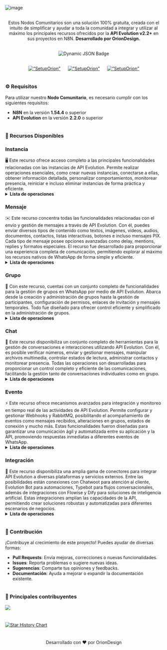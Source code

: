 ![image](https://github.com/user-attachments/assets/813b7b34-377c-42e8-9f1a-12e27e682c7f)

<p align="center"><br>
Estos Nodos Comunitarios son una solución 100% gratuita, creada con el intuito de simplificar y ayudar a toda la comunidad a integrar y utilizar al máximo los principales recursos ofrecidos por la <b>API Evolution v2.2+</b> en sus proyectos en N8N. <b>Desarrollado por OrionDesign.</b>
</p>
<br>
	
<div align="center">
  <img src="https://img.shields.io/badge/dynamic/json?url=https%3A%2F%2Fapi.npmjs.org%2Fdownloads%2Fpoint%2Flast-year%2Fn8n-nodes-evolution-api&query=downloads&style=for-the-badge&label=Total%20de%20Descargas&labelColor=%230d1117&color=%23359514&cacheSeconds=30&link=https%3A%2F%2Fwww.npmjs.com%2Fpackage%2Fn8n-nodes-evolution-api" alt="Dynamic JSON Badge">
</div>
<br>
</p>
<p align="center">
  <a href="https://oriondesign.art.br/whatsapp1"><img src="https://github.com/user-attachments/assets/5a469114-2054-4f01-85b2-51a282518658" alt=”SetupOrion” ></a>     
  <a href="https://oriondesign.art.br/whatsapp2"><img src="https://github.com/user-attachments/assets/3e3580a9-ae8e-4209-84fc-cfc1c03a8f12" alt=”SetupOrion” ></a>     
  <a href="https://oriondesign.art.br/whatsapp3"><img src="https://github.com/user-attachments/assets/91aa7733-c09c-474f-9483-54cb678213d2" alt=”SetupOrion” ></a>
</p>


<h1></h1>

<h3>⚙️ Requisitos</h3>

Para utilizar nuestro **Nodo Comunitario**, es necesario cumplir con los siguientes requisitos:
- **N8N** en la versión **1.54.4** o superior
- **API Evolution** en la versión **2.2.0** o superior

<h1></h1>

<h3>📌 Recursos Disponibles</h3>

<h3>Instancia</h3>
🖥️ Este recurso ofrece acceso completo a las principales funcionalidades relacionadas con las instancias de API Evolution. Permite realizar operaciones esenciales, como crear nuevas instancias, conectarse a ellas, obtener información detallada, personalizar comportamientos, monitorear presencia, reiniciar e incluso eliminar instancias de forma práctica y eficiente.
<br>
<details>
  <summary><b>Lista de operaciones</b></summary>
	<details>
	<summary>   ✅ <b> Crear Instancia</b></summary>
	</details>
	<details>
	<summary>   ✅ <b> Generar Código QR</b></summary>
	</details>
	<details>
  	<summary>   ✅ <b> Buscar Instancia</b></summary>
	</details>
	<details>
	<summary>   ✅ <b> Definir Comportamiento</b></summary>
	</details>
	<details>
	<summary>   ✅ <b> Definir Presencia</b></summary>
	</details>
	<details>
  	<summary>   ✅ <b> Definir Proxy</b></summary>
	</details>
	<details>
  	<summary>   ✅ <b> Buscar Proxy</b></summary>
	</details>
	<details>
  	<summary>   ✅ <b> Desconectar WhatsApp</b></summary>
	</details>
	<details>
	<summary>   ✅ <b> Eliminar Instancia</b></summary>
	</details>
</details>

<h3> Mensaje</h3>
✉️ Este recurso concentra todas las funcionalidades relacionadas con el envío y gestión de mensajes a través de API Evolution. Con él, puedes enviar diversos tipos de contenido como textos, imágenes, videos, audios, documentos, contactos, listas interactivas, botones e incluso mensajes PIX. Cada tipo de mensaje posee opciones avanzadas como delay, mentions, replies y formatos especiales. El recurso fue desarrollado para proporcionar una experiencia completa de comunicación, permitiendo explorar al máximo los recursos nativos de WhatsApp de forma simple y eficiente.
<br>
<details>
  <summary><b>Lista de operaciones</b></summary>
	<details>
  	<summary>   ✅ <b> Enviar Texto</b></summary>
	</details>
	<details>
	<summary>   ✅ <b> Enviar Imagen</b></summary>
	</details>
	<details>
  	<summary>   ✅ <b> Enviar Video</b></summary>
	</details>
	<details>
  	<summary>   ✅ <b> Enviar Audio</b></summary>
	</details>
	<details>
  	<summary>   ✅ <b> Enviar Documento</b></summary>
	</details>
	<details>
	<summary>   ✅ <b> Enviar Encuesta</b></summary>
	</details>
	<details>
	<summary>   ✅ <b> Enviar Contacto</b></summary>
	</details>
	<details>
  	<summary>   ✅ <b> Enviar Lista</b></summary>
	</details>
	<details>
	<summary>   ✅ <b> Enviar Botón</b></summary>
	</details>
	<details>
  	<summary>   ✅ <b> Enviar Pix</b></summary>
	</details>
	<details>
	<summary>   ✅ <b> Enviar Estado</b></summary>
	</details>
	<details>
	<summary>   ✅ <b> Reaccionar al Mensaje</b></summary>
	</details>
</details>

<h3>Grupo</h3>
👥 Con este recurso, cuentas con un conjunto completo de funcionalidades para la gestión de grupos en WhatsApp por medio de API Evolution. Abarca desde la creación y administración de grupos hasta la gestión de participantes, configuración de permisos, enlaces de invitación y mensajes temporales. Todo fue diseñado para ofrecer control eficiente y simplificado en la administración de grupos.
<br>
<details>
  <summary><b>Lista de operaciones</b></summary>
	<details>
	<summary>   ✅ <b> Crear Grupo</b></summary>
	</details>
	<details>
	<summary>   ✅ <b> Actualizar Imagen del Grupo</b></summary>
	</details>
	<details>
	<summary>   ✅ <b> Actualizar Nombre del Grupo</b></summary>
	</details>
	<details>
	<summary>   ✅ <b> Actualizar Descripción del Grupo</b></summary>
	</details>
	<details>
	<summary>   ✅ <b> Actualizar Configuraciones del Grupo</b></summary>
	</details>
	<details>
	<summary>   ✅ <b> Actualizar Miembros</b></summary>
	</details>
	<details>
	<summary>   ✅ <b> Buscar Enlace de Invitación del Grupo</b></summary>
	</details>
	<details>
	<summary>   ✅ <b> Revocar Enlace de Invitación del Grupo</b></summary>
	</details>
	<details>
	<summary>   ✅ <b> Enviar Enlace de Invitación del Grupo</b></summary>
	</details>
	<details>
  	<summary>   ✅ <b> Encontrar Participantes</b></summary>
	</details>
	<details>
	<summary>   ✅ <b> Mensajes Temporales</b></summary>
	</details>
	<details>
	<summary>   ✅ <b> Salir del Grupo</b></summary>
	</details>
	<details>
	<summary>   ✅ <b> Unirse al Grupo</b></summary>
	</details>
</details>

<h3>Chat</h3>
💬 Este recurso disponibiliza un conjunto completo de herramientas para la gestión de conversaciones e interacciones utilizando API Evolution. Con él, es posible verificar números, enviar y gestionar mensajes, manipular archivos multimedia, controlar estados de lectura, administrar contactos y monitorear presencia. Todas las operaciones son desarrolladas para proporcionar un control completo y eficiente de las comunicaciones, facilitando la gestión tanto de conversaciones individuales como en grupo.
<br>
<details>
  <summary><b>Lista de operaciones</b></summary>
	<details>
	<summary>   ✅ <b> Verificar Número</b></summary>
	</details>
	<details>
	<summary>   ✅ <b> Leer Mensaje</b></summary>
	</details>
	<details>
	<summary>   ✅ <b> Gestionar Archivo</b></summary>
	</details>
	<details>
	<summary>   ✅ <b> Marcar como No Leído</b></summary>
	</details>
	<details>
	<summary>   ✅ <b> Eliminar Mensaje</b></summary>
	</details>
	<details>
  	<summary>   ✅ <b> Buscar Foto de Perfil</b></summary>
	</details>
	<details>
	<summary>   ✅ <b> Obtener Multimedia en Base64</b></summary>
	</details>
	<details>
	<summary>   ✅ <b> Editar Mensaje</b></summary>
	</details>
	<details>
	<summary>   ✅ <b> Enviar Presencia</b></summary>
	</details>
	<details>
	<summary>   ✅ <b> Bloquear Contacto</b></summary>
	</details>
	<details>
	<summary>   ✅ <b> Buscar Contactos</b></summary>
	</details>
	<details>
	<summary>   ✅ <b> Buscar Mensajes</b></summary>
	</details>
	<details>
	<summary>   ✅ <b> Buscar Estados</b></summary>
	</details>
	<details>
	<summary>   ✅ <b> Buscar Chats</b></summary>
	</details>
</details>

<h3>Evento</h3>
⚡ Este recurso ofrece mecanismos avanzados para integración y monitoreo en tiempo real de las actividades de API Evolution. Permite configurar y gestionar Webhooks y RabbitMQ, posibilitando el acompañamiento de eventos como mensajes recibidos, alteraciones en grupos, estados de conexión y mucho más. Estas funcionalidades fueron diseñadas para garantizar una comunicación ágil y automatizada entre su aplicación y la API, promoviendo respuestas inmediatas a diferentes eventos de WhatsApp.
<br>
<details>
  <summary><b>Lista de operaciones</b></summary>
	<details>
  	<summary>   ✅ <b> Webhook</b></summary>
	</details>
	<details>
  	<summary>   ✅ <b> RabbitMQ</b></summary>
	</details>
</details>

<h3>Integración</h3>
🔗 Este recurso disponibiliza una amplia gama de conectores para integrar API Evolution a diversas plataformas y servicios externos. Entre las posibilidades están conexiones con Chatwoot para atención al cliente, Evolution Bot para automaciones, Typebot para flujos conversacionales, además de integraciones con Flowise y Dify para soluciones de inteligencia artificial. Estas integraciones amplían las capacidades de la API, permitiendo crear soluciones robustas y automatizadas para diferentes escenarios de negocios.
<br>
<details>
  <summary><b>Lista de operaciones</b></summary>
	<details>
  	<summary>   ✅ <b> Chatwoot</b></summary>
	</details>
	<details>
  	<summary>   ✅ <b> Evolution Bot</b></summary>
	</details>
	<details>
  	<summary>   ✅ <b> Typebot</b></summary>
	</details>
	<details>
  	<summary>   ✅ <b> Dify</b></summary>
	</details>
	<details>
	<summary>   ✅ <b> Flowise</b></summary>
	</details>
</details>

<h1></h1>

<h3>🤝 Contribución</h3>

¡Contribuye al crecimiento de este proyecto! Puedes ayudar de diversas formas:
- **Pull Requests**: Envía mejoras, correcciones o nuevas funcionalidades.
- **Issues**: Reporta problemas o sugiere nuevas ideas.
- **Sugerencias**: Comparte tus opiniones y feedbacks.
- **Documentación**: Ayuda a mejorar o expandir la documentación existente.

<h1></h1>

<h3>📌 Principales contribuyentes</h3>
<a align="center" href="https://github.com/oriondesign2015/n8n-nodes-evolution-api/graphs/contributors">
  <img src="https://contrib.rocks/image?repo=oriondesign2015/n8n-nodes-evolution-api" />
</a>

<h1></h1>
<a href="https://star-history.com/#oriondesign2015/SetupOrion&Date">
 <picture>
   <source media="(prefers-color-scheme: dark)" srcset="https://api.star-history.com/svg?repos=oriondesign2015/SetupOrion&type=Date&theme=dark" />
   <source media="(prefers-color-scheme: light)" srcset="https://api.star-history.com/svg?repos=oriondesign2015/SetupOrion&type=Date" />
   <img alt="Star History Chart" src="https://api.star-history.com/svg?repos=oriondesign2015/SetupOrion&type=Date" />
 </picture>
</a>

<h1></h1>
<p align="center">
Desarrollado con ❤️ por OrionDesign
</p>
